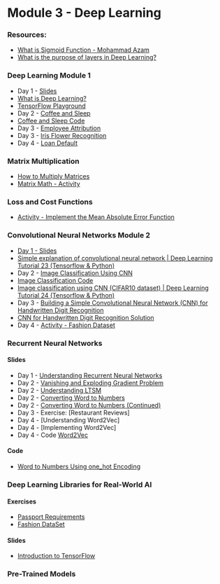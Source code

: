
# Module 3 - Deep Learning 

### Resources: 
- [What is Sigmoid Function - Mohammad Azam](https://youtu.be/0BtMH3xzovg)
- [What is the purpose of layers in Deep Learning?](resources/purpose-of-layers.md)


### Deep Learning Module 1 
- Day 1 - [Slides](../Slides/Deep%20Learning/intro-deep-learning.key) 
- [What is Deep Learning?](https://www.freecodecamp.org/news/deep-learning-neural-networks-explained-in-plain-english/)
- [TensorFlow Playground](https://playground.tensorflow.org/)
- Day 2 - [Coffee and Sleep](resources/coffee-sleep.md)
- [Coffee and Sleep Code](code/coffee-and-sleep.ipynb)
- Day 3 - [Employee Attribution](resources/employee-attribution.md)
- Day 3 - [Iris Flower Recognition](resources/iris-flower.md)
- Day 4 - [Loan Default](resources/loan-default.md)

### Matrix Multiplication 

- [How to Multiply Matrices](https://www.mathsisfun.com/algebra/matrix-multiplying.html)
- [Matrix Math - Activity](resources/matrix-math-activity.md)

### Loss and Cost Functions 

- [Activity - Implement the Mean Absolute Error Function](resources/mae.md)

### Convolutional Neural Networks Module 2 

- [Day 1 - Slides](../Slides/Deep%20Learning/intro-to-cnn.key) 
- [Simple explanation of convolutional neural network | Deep Learning Tutorial 23 (Tensorflow & Python)](https://youtu.be/zfiSAzpy9NM?si=tY3RMyXA_BmmN8MN)
- Day 2 - [Image Classification Using CNN](resources/image-classification-using-cnn.md)
- [Image Classification Code](resources/image-classification-cnn.ipynb)
- [Image classification using CNN (CIFAR10 dataset) | Deep Learning Tutorial 24 (Tensorflow & Python)](https://youtu.be/7HPwo4wnJeA?si=_7TTimR_EwM3e0zD)
- Day 3 - [Building a Simple Convolutional Neural Network (CNN) for Handwritten Digit Recognition](resources/hand-written.md)
- [CNN for Handwritten Digit Recognition Solution](https://github.com/codebasics/deep-learning-keras-tf-tutorial/blob/master/16_cnn_cifar10_small_image_classification/cnn_mnist_exercise_solution.ipynb)
- Day 4 - [Activity - Fashion Dataset](resources/fashion-cnn.md)

### Recurrent Neural Networks 

#### Slides
- Day 1 - [Understanding Recurrent Neural Networks](../Slides/Deep%20Learning/understanding-rnn.key)
- Day 2 - [Vanishing and Exploding Gradient Problem](../Slides//Deep%20Learning/vanishing-gradient-problem.key)
- Day 2 - [Understanding LTSM](../Slides/Deep%20Learning/lstm.key)
- Day 2 - [Converting Word to Numbers](../Slides/Deep%20Learning/converting-words-to-numbers.key)
- Day 2 - [Converting Word to Numbers (Continued)](../Slides/Deep%20Learning/word-embedding-using-keras.key)
- Day 3 - Exercise: [Restaurant Reviews]
- Day 4 - [Understanding Word2Vec]
- Day 4 - [Implementing Word2Vec]
- Day 4 - Code [Word2Vec](https://github.com/codebasics/deep-learning-keras-tf-tutorial/blob/master/42_word2vec_gensim/42_word2vec_gensim.ipynb)

#### Code 

- [Word to Numbers Using one_hot Encoding](resources/word-2-numbers.ipynb)

### Deep Learning Libraries for Real-World AI 

#### Exercises 

- [Passport Requirements](resources/passport-requirements.md)
- [Fashion DataSet](resources/fashion-dataset.md)

#### Slides 

- [Introduction to TensorFlow](../Slides/Deep%20Learning/intro-tensor-flow.key)

### Pre-Trained Models 
